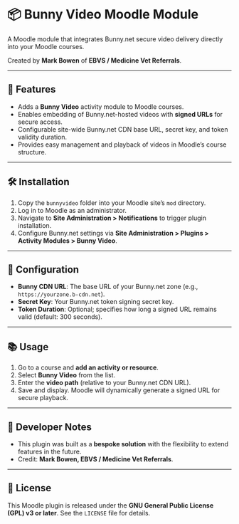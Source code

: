 # 📦 **Bunny Video Moodle Module**

A Moodle module that integrates Bunny.net secure video delivery directly into your Moodle courses.

Created by **Mark Bowen** of **EBVS / Medicine Vet Referrals**.

---

## 🌟 **Features**

* Adds a **Bunny Video** activity module to Moodle courses.
* Enables embedding of Bunny.net-hosted videos with **signed URLs** for secure access.
* Configurable site-wide Bunny.net CDN base URL, secret key, and token validity duration.
* Provides easy management and playback of videos in Moodle’s course structure.

---

## 🛠 **Installation**

1. Copy the `bunnyvideo` folder into your Moodle site’s `mod` directory.
2. Log in to Moodle as an administrator.
3. Navigate to **Site Administration > Notifications** to trigger plugin installation.
4. Configure Bunny.net settings via **Site Administration > Plugins > Activity Modules > Bunny Video**.

---

## 🔐 **Configuration**

* **Bunny CDN URL**: The base URL of your Bunny.net zone (e.g., `https://yourzone.b-cdn.net`).
* **Secret Key**: Your Bunny.net token signing secret key.
* **Token Duration**: Optional; specifies how long a signed URL remains valid (default: 300 seconds).

---

## 📚 **Usage**

1. Go to a course and **add an activity or resource**.
2. Select **Bunny Video** from the list.
3. Enter the **video path** (relative to your Bunny.net CDN URL).
4. Save and display. Moodle will dynamically generate a signed URL for secure playback.

---

## 🧩 **Developer Notes**

* This plugin was built as a **bespoke solution** with the flexibility to extend features in the future.
* Credit: **Mark Bowen, EBVS / Medicine Vet Referrals**.

---

## 📝 **License**

This Moodle plugin is released under the **GNU General Public License (GPL) v3 or later**. See the `LICENSE` file for details.

